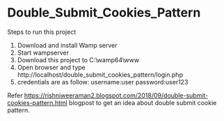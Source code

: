 # Double_Submit_Cookies_Pattern

Steps to run this project
  1. Download and install Wamp server
  2. Start wampserver
  3. Download this project to C:\wamp64\www
  4. Open browser and type http://localhost/double_submit_cookies_pattern/login.php
  5. credentials are as follow:
        username:user
        password:user123

Refer https://rishniweeraman2.blogspot.com/2018/09/double-submit-cookies-pattern.html blogpost to get an idea about double submit cookie pattern.
